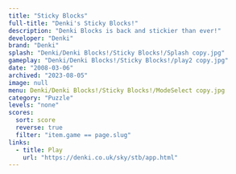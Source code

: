 ```yaml
---
title: "Sticky Blocks"
full-title: "Denki's Sticky Blocks!"
description: "Denki Blocks is back and stickier than ever!"
developer: "Denki"
brand: "Denki"
splash: "Denki/Denki Blocks!/Sticky Blocks!/Splash copy.jpg"
gameplay: "Denki/Denki Blocks!/Sticky Blocks!/play2 copy.jpg"
date: "2008-03-06"
archived: "2023-08-05"
image: null
menu: Denki/Denki Blocks!/Sticky Blocks!/ModeSelect copy.jpg
category: "Puzzle"
levels: "none"
scores:
  sort: score
  reverse: true
  filter: "item.game == page.slug"
links:
  - title: Play
    url: "https://denki.co.uk/sky/stb/app.html"
---
```

